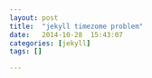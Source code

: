 ```yaml
---
layout: post
title:  "jekyll timezome problem"
date:   2014-10-28	15:43:07
categories: [jekyll]
tags: []

---
```


